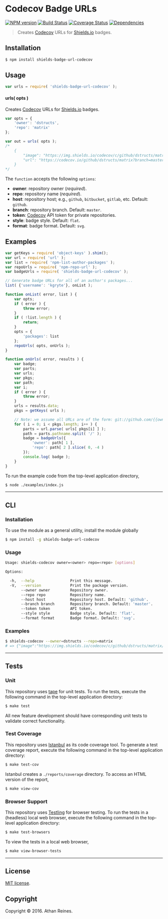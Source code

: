 Codecov Badge URLs
===
[![NPM version][npm-image]][npm-url] [![Build Status][build-image]][build-url] [![Coverage Status][coverage-image]][coverage-url] [![Dependencies][dependencies-image]][dependencies-url]

> Creates [Codecov][codecov] URLs for [Shields.io][shields] badges.


## Installation

``` bash
$ npm install shields-badge-url-codecov
```


## Usage

``` javascript
var urls = require( 'shields-badge-url-codecov' );
```

#### urls( opts )

Creates [Codecov][codecov] URLs for [Shields.io][shields] badges.

``` javascript
var opts = {
	'owner': 'dstructs',
	'repo': 'matrix'
};

var out = urls( opts );
/*
	{
		"image": "https://img.shields.io/codecov/c/github/dstructs/matrix/master.svg?style=flat",
		"url": "https://codecov.io/github/dstructs/matrix?branch=master"
	}
*/ 
```

The `function` accepts the following `options`:
*	__owner__: repository owner (*required*).
*	__repo__: repository name (*required*).
*	__host__: repository host; e.g., `github`, `bitbucket`, `gitlab`, etc. Default: `github`.
*	__branch__: repository branch. Default: `master`.
*	__token__: [Codecov][codecov] API token for private repositories.
*	__style__: badge style. Default: `flat`.
*	__format__: badge format. Default: `svg`.


## Examples

``` javascript
var getKeys = require( 'object-keys' ).shim();
var url = require( 'url' );
var list = require( 'npm-list-author-packages' );
var repoUrls = require( 'npm-repo-url' );
var badgeUrls = require( 'shields-badge-url-codecov' );

// Generate badge URLs for all of an author's packages...
list( {'username': 'kgryte'}, onList );

function onList( error, list ) {
	var opts;
	if ( error ) {
		throw error;
	}
	if ( !list.length ) {
		return;
	}
	opts = {
		'packages': list
	};
	repoUrls( opts, onUrls );
}

function onUrls( error, results ) {
	var badge;
	var parts;
	var urls;
	var pkgs;
	var path;
	var i;
	if ( error ) {
		throw error;
	}
	urls = results.data;
	pkgs = getKeys( urls );

	// Note: we assume all URLs are of the form: git://github.com/{{owner}}/{{repo}}.git
	for ( i = 0; i < pkgs.length; i++ ) {
		parts = url.parse( urls[ pkgs[i] ] );
		path = parts.pathname.split( '/' );
		badge = badgeUrls({
			'owner': path[ 1 ],
			'repo': path[ 2 ].slice( 0, -4 )
		});
		console.log( badge );
	}
}
```

To run the example code from the top-level application directory,

``` bash
$ node ./examples/index.js
```


---
## CLI

### Installation

To use the module as a general utility, install the module globally

``` bash
$ npm install -g shields-badge-url-codecov
```


### Usage

``` bash
Usage: shields-codecov owner=<owner> repo=<repo> [options]

Options:

  -h,  --help                Print this message.
  -V,  --version             Print the package version.
       --owner owner         Repository owner.
       --repo repo           Repository name.
       --host host           Repository host. Default: 'github'.
       --branch branch       Repository branch. Default: 'master'.
       --token token         API token.
       --style style         Badge style. Default: 'flat'.
       --format format       Badge format. Default: 'svg'.
```


### Examples

``` bash
$ shields-codecov --owner=dstructs --repo=matrix
# => {"image":"https://img.shields.io/codecov/c/github/dstructs/matrix/master.svg?style=flat","url":"https://codecov.io/github/dstructs/matrix?branch=master"}
```


---
## Tests

### Unit

This repository uses [tape][tape] for unit tests. To run the tests, execute the following command in the top-level application directory:

``` bash
$ make test
```

All new feature development should have corresponding unit tests to validate correct functionality.


### Test Coverage

This repository uses [Istanbul][istanbul] as its code coverage tool. To generate a test coverage report, execute the following command in the top-level application directory:

``` bash
$ make test-cov
```

Istanbul creates a `./reports/coverage` directory. To access an HTML version of the report,

``` bash
$ make view-cov
```


### Browser Support

This repository uses [Testling][testling] for browser testing. To run the tests in a (headless) local web browser, execute the following command in the top-level application directory:

``` bash
$ make test-browsers
```

To view the tests in a local web browser,

``` bash
$ make view-browser-tests
```

<!-- [![browser support][browsers-image]][browsers-url] -->


---
## License

[MIT license](http://opensource.org/licenses/MIT).


## Copyright

Copyright &copy; 2016. Athan Reines.


[npm-image]: http://img.shields.io/npm/v/shields-badge-url-codecov.svg
[npm-url]: https://npmjs.org/package/shields-badge-url-codecov

[build-image]: http://img.shields.io/travis/kgryte/shields-badge-url-codecov/master.svg
[build-url]: https://travis-ci.org/kgryte/shields-badge-url-codecov

[coverage-image]: https://img.shields.io/codecov/c/github/kgryte/shields-badge-url-codecov/master.svg
[coverage-url]: https://codecov.io/github/kgryte/shields-badge-url-codecov?branch=master

[dependencies-image]: http://img.shields.io/david/kgryte/shields-badge-url-codecov.svg
[dependencies-url]: https://david-dm.org/kgryte/shields-badge-url-codecov

[dev-dependencies-image]: http://img.shields.io/david/dev/kgryte/shields-badge-url-codecov.svg
[dev-dependencies-url]: https://david-dm.org/dev/kgryte/shields-badge-url-codecov

[github-issues-image]: http://img.shields.io/github/issues/kgryte/shields-badge-url-codecov.svg
[github-issues-url]: https://github.com/kgryte/shields-badge-url-codecov/issues

[tape]: https://github.com/substack/tape
[istanbul]: https://github.com/gotwarlost/istanbul
[testling]: https://ci.testling.com
[codecov]: https://codecov.io
[shields]: http://shields.io/
